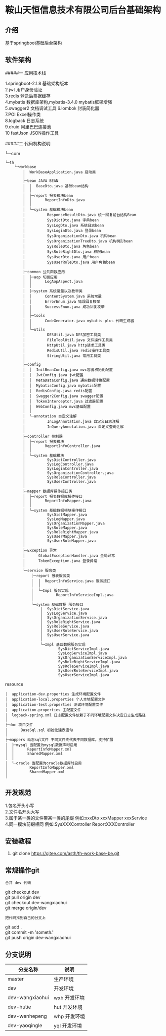 # 鞍山天恒信息技术有限公司后台基础架构

## 介绍
基于springboot基础后台架构

## 软件架构
#####一 应用技术栈

1.springboot-2.1.8 基础架构版本  
2.jwt 用户身份验证  
3.redis 登录后票据缓存  
4.mybatis 数据库架构,mybatis-3.4.0 mybatis框架增强    
5.swagger2 文档调试工具
6.lombok 封装简化器  
7.POI Excel操作类  
8.logback 日志系统  
9.druid 阿里巴巴连接池  
10 fastJson JSON操作工具  


#####二 代码机构说明

└─com  

    └─th  
        └─workbase
            │  WorkBaseApplication.java 启动类
            │
            ├─bean JAVA BEAN 
            │  │  BaseDto.java 基础bean结构
            │  │  
            │  ├─report 报表模块bean 
            │  │      ReportInfoDto.java
            │  │      
            │  └─system 基础模块bean
            │          ResponseResultDto.java 统一回复前台结构Bean
            │          SysDictDto.java 字典bean
            │          SysLogDto.java 系统日志bean
            │          SysLoginDto.java 登录bean
            │          SysOrganizationDto.java 机构bean
            │          SysOrganizationTreeDto.java 机构树形bean
            │          SysRoleDto.java 角色bean
            │          SysRoleRightDto.java 权限bean
            │          SysUserDto.java 用户bean
            │          SysUserRoleDto.java 用户角色bean
            │          
            ├─common 公共函数应用
            │  ├─aop 切面应用
            │  │      LogAopAspect.java 
            │  │      
            │  ├─system 系统常量以及枚举类
            │  │      ContentSystem.java 系统常量
            │  │      ErrorEnum.java 错误回复枚举
            │  │      SuccessEnum.java 成功回复枚举
            │  │      
            │  ├─tools
            │  │      CodeGenerator.java mybatis-plus 代码生成器
            │  │      
            │  └─utils
            │          DESUtil.java DES加密工具类
            │          FileToolUtil.java 文件操作工具类
            │          HttpUtil.java http请求工具类
            │          RedisUtil.java redis操作工具类
            │          StringUtil.java 常用工具类
            │          
            ├─config
            │  │  InitBeanConfig.java mvc容器初始化配置
            │  │  JwtConfig.java jwt配置
            │  │  MetaDataConfig.java 通用数据转换配置
            │  │  MybatisConfig.java mybatis配置
            │  │  RedisConfig.java redis配置
            │  │  Swagger2Config.java swagger配置
            │  │  TokenInterceptor.java 过滤器配置
            │  │  WebConfig.java mvc基础配置
            │  │  
            │  └─annotation 自定义注解
            │          InLogAnnotation.java 自定义日志注解
            │          InQueryAnnotation.java 自定义查询注解
            │          
            ├─controller 控制器
            │  ├─report 报表模块
            │  │      ReportInfoController.java
            │  │      
            │  └─system 基础模块
            │          SysDictController.java
            │          SysLogController.java
            │          SysLoginController.java
            │          SysOrganizationController.java
            │          SysRoleController.java
            │          SysUserController.java
            │          
            ├─mapper 数据库操作接口类
            │  ├─report 报表数据库操作接口
            │  │      ReportInfoMapper.java
            │  │      
            │  └─system 基础数据模块操作接口
            │          SysDictMapper.java
            │          SysLogMapper.java
            │          SysOrganizationMapper.java
            │          SysRoleMapper.java
            │          SysRoleRightMapper.java
            │          SysUserMapper.java
            │          SysUserRoleMapper.java
            │          
            ├─Exception 异常
            │      GlobalExceptionHandler.java 全局异常
            │      TokenException.java 登录异常
            │      
            └─service 服务类
                ├─report 报表服务类
                │  │  ReportInfoService.java 服务接口
                │  │  
                │  └─Impl 服务实现
                │          ReportInfoServiceImpl.java
                │          
                └─system 基础数据 服务接口
                    │  SysDictService.java
                    │  SysLogService.java
                    │  SysOrganizationService.java
                    │  SysRoleRightService.java
                    │  SysRoleService.java
                    │  SysUserRoleService.java
                    │  SysUserService.java
                    │  
                    └─Impl 基础数据服务实现
                            SysDictServiceImpl.java
                            SysLogServiceImpl.java
                            SysOrganizationServiceImpl.java
                            SysRoleRightServiceImpl.java
                            SysRoleServiceImpl.java
                            SysUserRoleServiceImpl.java
                            SysUserServiceImpl.java
  resource  
  
    │  application-dev.properties 生成环境配置文件
    │  application-local.properties 个人本地配置文件
    │  application-test.properties 测试环境配置文件
    │  application.properties 主配置文件
    │  logback-spring.xml 日志配置文件依赖于不同环境配置文件决定日志生成路径
    │  
    ├─doc 项目文件
    │      BaseSql.sql 初始化建表语句
    │      
    ├─mappers 动态sql文件 不同文件夹代表不同数据库，支持扩展
    │  ├─mysql 当配置为mysql数据库时启用
    │  │      ReportInfoMapper.xml
    │  │      SharedMapper.xml
    │  │      
    │  └─oracle 当配置为oracle数据库时启用
    │          ReportInfoMapper.xml
    │          SharedMapper.xml
    │ 
                            
## 开发规范

 1.包名开头小写  
 2.文件名开头大写  
 3.属于某一类的文件带某一类的尾缀 例如:xxxDto xxxMapper xxxService  
 4.同一模块前缀相同 例如:SysXXXController ReportXXXController
         

## 安装教程

1.  git clone https://gitee.com/asth/th-work-base-be.git

## 常规操作git
    合并 dev 代码

  git checkout dev  
  git pull origin dev  
  git checkout dev-wangxiaohui  
  git merge origin/dev  

    把代码推到自己的分支上

  git add .  
  git commit -m 'someth.'  
  git push origin dev-wangxiaohui  
  
  

## 分支说明


|  分支名称   | 说明  |
|  ----  | ----  |
| master  | 生产环境 |
| dev  | 开发环境 |
dev-wangxiaohui  | wxh 开发环境 |
dev-hutie  | hut 开发环境 |
dev-wenhepeng  | whp 开发环境 |
dev-yaoqingle  | yql 开发环境 |


